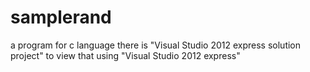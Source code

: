 samplerand
==========

a program for c language
there is "Visual Studio 2012 express solution project"
to view that using "Visual Studio 2012 express"
